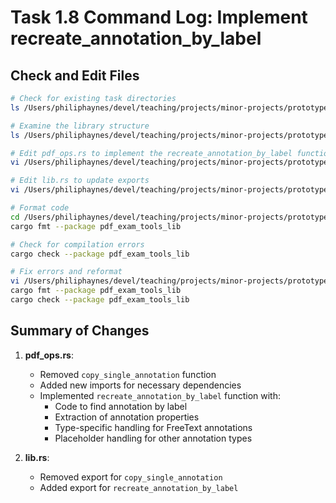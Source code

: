# Task 1.8 Command Log: Implement recreate_annotation_by_label

## Check and Edit Files

```bash
# Check for existing task directories
ls /Users/philiphaynes/devel/teaching/projects/minor-projects/prototypes/pdf-processing/pdf-filename-annotator/tasks

# Examine the library structure
ls /Users/philiphaynes/devel/teaching/projects/minor-projects/prototypes/pdf-processing/pdf_exam_tools_lib/src

# Edit pdf_ops.rs to implement the recreate_annotation_by_label function
vi /Users/philiphaynes/devel/teaching/projects/minor-projects/prototypes/pdf-processing/pdf_exam_tools_lib/src/pdf_ops.rs

# Edit lib.rs to update exports
vi /Users/philiphaynes/devel/teaching/projects/minor-projects/prototypes/pdf-processing/pdf_exam_tools_lib/src/lib.rs

# Format code
cd /Users/philiphaynes/devel/teaching/projects/minor-projects/prototypes/pdf-processing
cargo fmt --package pdf_exam_tools_lib

# Check for compilation errors
cargo check --package pdf_exam_tools_lib

# Fix errors and reformat
vi /Users/philiphaynes/devel/teaching/projects/minor-projects/prototypes/pdf-processing/pdf_exam_tools_lib/src/pdf_ops.rs
cargo fmt --package pdf_exam_tools_lib
cargo check --package pdf_exam_tools_lib
```

## Summary of Changes

1. **pdf_ops.rs**:
   - Removed `copy_single_annotation` function
   - Added new imports for necessary dependencies
   - Implemented `recreate_annotation_by_label` function with:
     - Code to find annotation by label
     - Extraction of annotation properties
     - Type-specific handling for FreeText annotations
     - Placeholder handling for other annotation types

2. **lib.rs**:
   - Removed export for `copy_single_annotation`
   - Added export for `recreate_annotation_by_label`